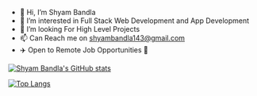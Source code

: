 - 👋 Hi, I’m Shyam Bandla
- 👀 I’m interested in Full Stack Web Development and App Development 
- 💞️ I’m looking For High Level Projects
- 📫 Can Reach me on shyambandla143@gmail.com
- ✈️ Open to Remote Job Opportunities 🍻



[![Shyam Bandla's GitHub stats](https://github-readme-stats.vercel.app/api?username=shyambandla&count_private=true)](https://github.com/shyambandla/github-readme-stats)

[![Top Langs](https://github-readme-stats.vercel.app/api/top-langs/?username=shyambandla&count_private=true)](https://github.com/shyambandla/github-readme-stats)

<!---
shyambandla/shyambandla is a ✨ special ✨ repository because its `README.md` (this file) appears on your GitHub profile.
You can click the Preview link to take a look at your changes.
--->
